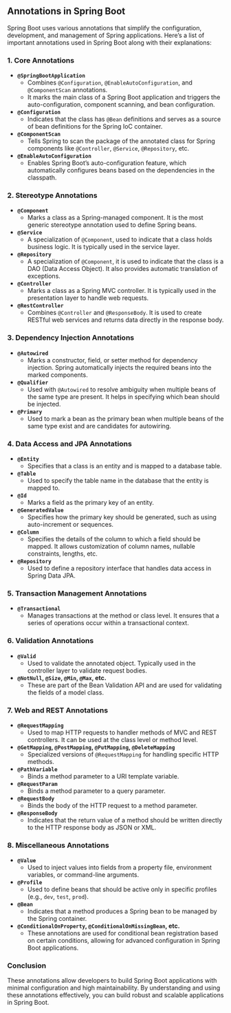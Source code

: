 ## Annotations in Spring Boot

Spring Boot uses various annotations that simplify the configuration, development, and management of Spring applications. Here’s a list of important annotations used in Spring Boot along with their explanations:

### 1. **Core Annotations**

- **`@SpringBootApplication`**
    - Combines `@Configuration`, `@EnableAutoConfiguration`, and `@ComponentScan` annotations.
    - It marks the main class of a Spring Boot application and triggers the auto-configuration, component scanning, and bean configuration.
- **`@Configuration`**
    - Indicates that the class has `@Bean` definitions and serves as a source of bean definitions for the Spring IoC container.
- **`@ComponentScan`**
    - Tells Spring to scan the package of the annotated class for Spring components like `@Controller`, `@Service`, `@Repository`, etc.
- **`@EnableAutoConfiguration`**
    - Enables Spring Boot’s auto-configuration feature, which automatically configures beans based on the dependencies in the classpath.

### 2. **Stereotype Annotations**

- **`@Component`**
    - Marks a class as a Spring-managed component. It is the most generic stereotype annotation used to define Spring beans.
- **`@Service`**
    - A specialization of `@Component`, used to indicate that a class holds business logic. It is typically used in the service layer.
- **`@Repository`**
    - A specialization of `@Component`, it is used to indicate that the class is a DAO (Data Access Object). It also provides automatic translation of exceptions.
- **`@Controller`**
    - Marks a class as a Spring MVC controller. It is typically used in the presentation layer to handle web requests.
- **`@RestController`**
    - Combines `@Controller` and `@ResponseBody`. It is used to create RESTful web services and returns data directly in the response body.

### 3. **Dependency Injection Annotations**

- **`@Autowired`**
    - Marks a constructor, field, or setter method for dependency injection. Spring automatically injects the required beans into the marked components.
- **`@Qualifier`**
    - Used with `@Autowired` to resolve ambiguity when multiple beans of the same type are present. It helps in specifying which bean should be injected.
- **`@Primary`**
    - Used to mark a bean as the primary bean when multiple beans of the same type exist and are candidates for autowiring.

### 4. **Data Access and JPA Annotations**

- **`@Entity`**
    - Specifies that a class is an entity and is mapped to a database table.
- **`@Table`**
    - Used to specify the table name in the database that the entity is mapped to.
- **`@Id`**
    - Marks a field as the primary key of an entity.
- **`@GeneratedValue`**
    - Specifies how the primary key should be generated, such as using auto-increment or sequences.
- **`@Column`**
    - Specifies the details of the column to which a field should be mapped. It allows customization of column names, nullable constraints, lengths, etc.
- **`@Repository`**
    - Used to define a repository interface that handles data access in Spring Data JPA.

### 5. **Transaction Management Annotations**

- **`@Transactional`**
    - Manages transactions at the method or class level. It ensures that a series of operations occur within a transactional context.

### 6. **Validation Annotations**

- **`@Valid`**
    - Used to validate the annotated object. Typically used in the controller layer to validate request bodies.
- **`@NotNull`, `@Size`, `@Min`, `@Max`, etc.**
    - These are part of the Bean Validation API and are used for validating the fields of a model class.

### 7. **Web and REST Annotations**

- **`@RequestMapping`**
    - Used to map HTTP requests to handler methods of MVC and REST controllers. It can be used at the class level or method level.
- **`@GetMapping`, `@PostMapping`, `@PutMapping`, `@DeleteMapping`**
    - Specialized versions of `@RequestMapping` for handling specific HTTP methods.
- **`@PathVariable`**
    - Binds a method parameter to a URI template variable.
- **`@RequestParam`**
    - Binds a method parameter to a query parameter.
- **`@RequestBody`**
    - Binds the body of the HTTP request to a method parameter.
- **`@ResponseBody`**
    - Indicates that the return value of a method should be written directly to the HTTP response body as JSON or XML.

### 8. **Miscellaneous Annotations**

- **`@Value`**
    - Used to inject values into fields from a property file, environment variables, or command-line arguments.
- **`@Profile`**
    - Used to define beans that should be active only in specific profiles (e.g., `dev`, `test`, `prod`).
- **`@Bean`**
    - Indicates that a method produces a Spring bean to be managed by the Spring container.
- **`@ConditionalOnProperty`, `@ConditionalOnMissingBean`, etc.**
    - These annotations are used for conditional bean registration based on certain conditions, allowing for advanced configuration in Spring Boot applications.

### Conclusion

These annotations allow developers to build Spring Boot applications with minimal configuration and high maintainability. By understanding and using these annotations effectively, you can build robust and scalable applications in Spring Boot.